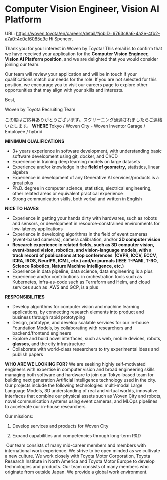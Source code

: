 # Computer Vision Engineer, Vision AI Platform
URL: https://woven.toyota/en/careers/detail/?jobID=6763c8a6-4a2e-4fb2-a7a0-4c0cf6085e9c
Hi Spencer,

Thank you for your interest in Woven by Toyota! This email is to confirm that we have received your application for the **Computer Vision Engineer, Vision AI Platform position**, and we are delighted that you would consider joining our team. 

Our team will review your application and will be in touch if your qualifications match our needs for the role. If you are not selected for this position, we encourage you to visit our careers page to explore other opportunities that may align with your skills and interests.

Best,

Woven by Toyota Recruiting Team

この度はご応募ありがとうございます。スクリーニング通過されましたらご連絡いたします。
**WHERE** Tokyo / Woven City - Woven Inventor Garage / Employee / hybrid

**MINIMUM QUALIFICATIONS**

- 3+ years experience in software development, with understanding basic software development using git, docker, and CI/CD
- Experience in training deep learning models on large datasets
- Experience and/or knowledge in the **field of geometry,** statistics, linear algebra
- Experience in development of any Generative AI services/products is a great plus
- Ph.D. degree in computer science, statistics, electrical engineering, other related areas or equivalent practical experience
- Strong communication skills, both verbal and written in English

**NICE TO HAVES**

- Experience in getting your hands dirty with hardwares, such as robots and sensors, or development in resource-constrained environments for low-latency applications
- Experience in developing algorithms in the field of event cameras (event-based cameras), camera calibration, and/or **3D computer vision**
- **Research experience in related fields, such as 3D computer vision, event-based vision, robotics, and vision-language models, with a track record of publications at top conferences  (CVPR, ICCV, ECCV, ICRA, IROS, NeurIPS, ICML, etc.) and/or journals (IEEE T-PAMI, T-RO, Science Robotics, Nature Machine Intelligence, etc.)**
- Experience in data pipeline, data science, data engineering is a plus
- Experience and/or contributions  in orchestration tools such as Kubernetes, infra-as-code such as Terraform and Helm, and cloud services such as  AWS and GCP, is a plus

**RESPONSIBILITIES**
- Develop algorithms for computer vision and machine learning applications, by connecting research elements into product and business through rapid prototyping
- Design, prototype, and develop scalable services for our in-house Foundation Models, by collaborating with researchers and backend/frontend engineers
- Explore and build novel interfaces, such as web, mobile devices, robots, **glasses**, and the city infrastructure
- Collaborate with world-class researchers to try experimental ideas and publish papers

**WHO ARE WE LOOKING FOR?**
We are seeking highly self-motivated engineers with expertise in computer vision and broad engineering skills managing both software and hardware to join our Tokyo-based team for building next generation Artificial Intelligence technology used in the city. Our projects include the following technologies: multi-modal Large Language Models, 3D understanding of real and virtual worlds, innovative interfaces that combine our physical assets such as Woven City and robots, novel communication systems using event cameras, and MLOps pipelines to accelerate our in-house researchers.

Our missions: 

1. Develop services and products for Woven City

2. Expand capabilities and competencies through long-term R&D

   Our team consists of many mid-career members and members with international work experience. We strive to be open minded as we cultivate a new culture. We work closely with Toyota Motor Corporation, Toyota Research Institute in North America and Toyota Motor Europe to develop technologies and products. Our team consists of many members who originate from outside Japan. We provide a global work environment.